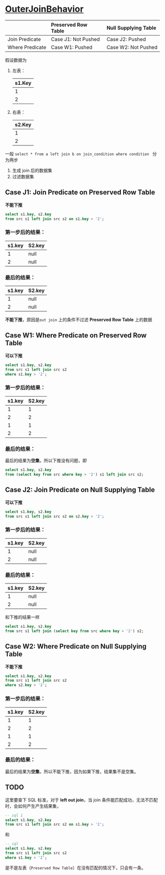 # [OuterJoinBehavior](https://cwiki.apache.org/confluence/display/Hive/OuterJoinBehavior)

|                 | Preserved Row Table | Null Supplying Table |
| :-------------- | :------------------ | :------------------- |
| Join Predicate  | Case J1: Not Pushed | Case J2: Pushed      |
| Where Predicate | Case W1: Pushed     | Case W2: Not Pushed  |

假设数据为

1. 左表：

   | s1.Key |
   | ------ |
   | 1      |
   | 2      |
   
2. 右表：

   | s2.Key |
   | ------ |
   | 1      |
   | 2      |

一般 `select * from a left join b on join_condition where condition ` 分为两步

1. 生成 join 后的数据集
2. 过滤数据集

## Case J1: Join Predicate on Preserved Row Table

**不能下推**

```SQL
select s1.key, s2.key 
from src s1 left join src s2 on s1.key > '2';
```
### 第一步后的结果：

| s1.key | S2.key |
| ------ | ------ |
| 1      | null   |
| 2      | null   |

### 最后的结果：

| s1.key | S2.key |
| ------ | ------ |
| 1      | null   |
| 2      | null   |

**不能下推**，原因是`out join` 上的条件不过滤 **Preserved Row Table** 上的数据

## Case W1: Where Predicate on Preserved Row Table

**可以下推**

```SQL
select s1.key, s2.key 
from src s1 left join src s2 
where s1.key > '2';
```

### 第一步后的结果：

| s1.key | S2.key |
| ------ | ------ |
| 1      | 1   |
| 2      | 2   |
| 1      | 1   |
| 2      | 2   |

### 最后的结果：

最后的结果为**空集**，所以下推没有问题，即

```sql
select s1.key, s2.key 
from (select key from src where key > '2') s1 left join src s2;
```


## Case J2: Join Predicate on Null Supplying Table

**可以下推**

```SQL
select s1.key, s2.key 
from src s1 left join src s2 on s2.key > '2';
```
### 第一步后的结果：

| s1.key | S2.key |
| ------ | ------ |
| 1      | null   |
| 2      | null   |

### 最后的结果：

| s1.key | S2.key |
| ------ | ------ |
| 1      | null   |
| 2      | null   |

和下推的结果一样
```sql
select s1.key, s2.key 
from src s1 left join (select key from src where key > '2') s2;
```

## Case W2: Where Predicate on Null Supplying Table

**不能下推**

```SQL
select s1.key, s2.key 
from src s1 left join src s2 
where s2.key > '2';
```

### 第一步后的结果：

| s1.key | S2.key |
| ------ | ------ |
| 1      | 1   |
| 2      | 2   |
| 1      | 1   |
| 2      | 2   |

### 最后的结果：

最后的结果为**空集**，所以不能下推，因为如果下推，结果集不是空集。

## TODO

这里要查下 SQL 标准，对于 **left out join**，当 join 条件能匹配成功，无法不匹配时，会如何产生产生结果集，
```SQL
-- sql 1
select s1.key, s2.key 
from src s1 left join src s2 on s1.key > '2';
```
和

```SQL
-- sql
select s1.key, s2.key 
from src s1 left join src s2 
where s1.key > '2';
```

是不是左表（`Preserved Row Table`）在没有匹配的情况下，只会有一条。